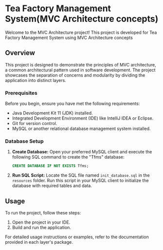 # Tea Factory Management System(MVC Architecture concepts)

Welcome to the MVC Architecture project! This project is developed for Tea Factory Management System using MVC Architecture concepts
## Overview

This project is designed to demonstrate the principles of MVC architecture, a common architectural pattern used in software development. The project showcases the separation of concerns and modularity by dividing the application into distinct layers.

### Prerequisites

Before you begin, ensure you have met the following requirements:

- Java Development Kit 11 (JDK) installed.
- Integrated Development Environment (IDE) like IntelliJ IDEA or Eclipse.
- Git for version control.
- MySQL or another relational database management system installed.

### Database Setup

1. **Create Database:**
   Open your preferred MySQL client and execute the following SQL command to create the "Tfms" database:

   ```sql
   CREATE DATABASE IF NOT EXISTS Tfms;
   ```

2. **Run SQL Script:**
   Locate the SQL file named `init_database.sql` in the `resources` folder. Run this script in your MySQL client to initialize the database with required tables and data.

## Usage

To run the project, follow these steps:

1. Open the project in your IDE.
2. Build and run the application.

For detailed usage instructions or examples, refer to the documentation provided in each layer's package.
